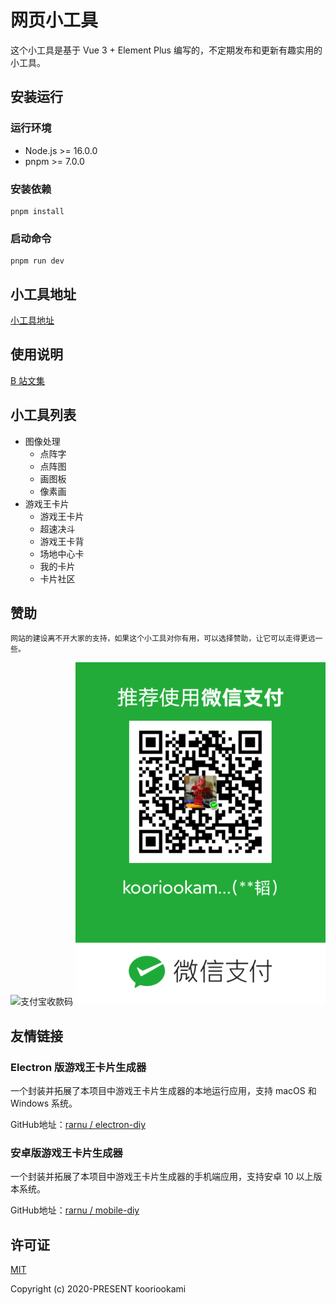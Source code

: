 # 网页小工具

这个小工具是基于 Vue 3 + Element Plus 编写的，不定期发布和更新有趣实用的小工具。

## 安装运行

### 运行环境

* Node.js >= 16.0.0
* pnpm >= 7.0.0

### 安装依赖

```
pnpm install
```

### 启动命令

```
pnpm run dev
```

## 小工具地址

[小工具地址](https://tools.kooriookami.top)

## 使用说明

[B 站文集](https://www.bilibili.com/read/readlist/rl314448)

## 小工具列表

* 图像处理
  * 点阵字
  * 点阵图
  * 画图板
  * 像素画
* 游戏王卡片
  * 游戏王卡片
  * 超速决斗
  * 游戏王卡背
  * 场地中心卡
  * 我的卡片
  * 卡片社区

## 赞助

```
网站的建设离不开大家的支持，如果这个小工具对你有用，可以选择赞助，让它可以走得更远一些。
```

![支付宝收款码](./src/assets/image/ali-qr.jpg)
![微信收款码](./src/assets/image/wx-qr.png)

## 友情链接

### Electron 版游戏王卡片生成器

一个封装并拓展了本项目中游戏王卡片生成器的本地运行应用，支持 macOS 和 Windows 系统。

GitHub地址：[rarnu / electron-diy](https://github.com/rarnu/electron-diy)

### 安卓版游戏王卡片生成器

一个封装并拓展了本项目中游戏王卡片生成器的手机端应用，支持安卓 10 以上版本系统。

GitHub地址：[rarnu / mobile-diy](https://github.com/rarnu/mobile-diy)

## 许可证

[MIT](./LICENSE)

Copyright (c) 2020-PRESENT kooriookami
